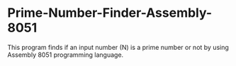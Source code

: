 # Prime-Number-Finder-Assembly-8051
This program finds if an input number (N) is a prime number or not by using Assembly 8051 programming language.
